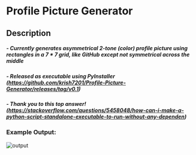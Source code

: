 # Profile Picture Generator
## Description
##### - Currently generates asymmetrical 2-tone (color) profile picture using rectangles in a 7 * 7 grid, like GitHub except not symmetrical across the middle
##### - Released as executable using PyInstaller (https://github.com/krish7201/Profile-Picture-Generator/releases/tag/v0.1)
##### - Thank you to this top answer! (https://stackoverflow.com/questions/5458048/how-can-i-make-a-python-script-standalone-executable-to-run-without-any-dependen)

### Example Output:
![output](https://github.com/user-attachments/assets/c0403190-c1cb-4618-8766-ffa566b0349b)
